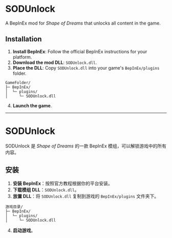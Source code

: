 # SODUnlock

A BepInEx mod for *Shape of Dreams* that unlocks all content in the game.

## Installation

1. **Install BepInEx**: Follow the official BepInEx instructions for your platform.
2. **Download the mod DLL**: `SODUnlock.dll`.
3. **Place the DLL**: Copy `SODUnlock.dll` into your game's `BepInEx/plugins` folder.

```
GameFolder/
├─ BepInEx/
│  └─ plugins/
│     └─ SODUnlock.dll
```

4. **Launch the game**.

---

# SODUnlock

SODUnlock 是 *Shape of Dreams* 的一款 BepInEx 模组，可以解锁游戏中的所有内容。

## 安装

1. **安装 BepInEx**：按照官方教程根据你的平台安装。
2. **下载模组 DLL**：`SODUnlock.dll`。
3. **放置 DLL**：将 `SODUnlock.dll` 复制到游戏的 `BepInEx/plugins` 文件夹下。

```
游戏目录/
├─ BepInEx/
│  └─ plugins/
│     └─ SODUnlock.dll
```

4. **启动游戏**。
